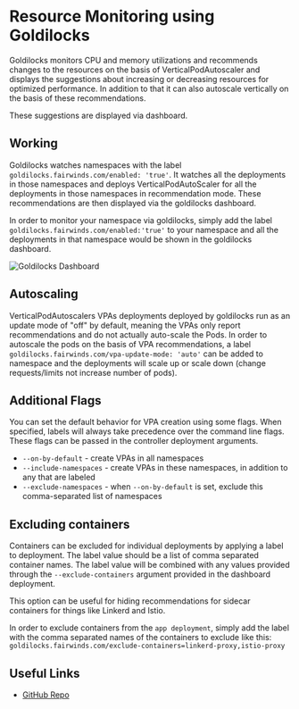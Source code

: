 # Resource Monitoring using Goldilocks

Goldilocks monitors CPU and memory utilizations and recommends changes to the resources on the basis of VerticalPodAutoscaler and displays the suggestions about increasing or decreasing resources for optimized performance. In addition to that it can also autoscale vertically on the basis of these recommendations.

These suggestions are displayed via dashboard.

## Working

Goldilocks watches namespaces with the label `goldilocks.fairwinds.com/enabled: 'true'`. It watches all the deployments in those namespaces and deploys VerticalPodAutoScaler for all the deployments in those namespaces in recommendation mode. These recommendations are then displayed via the goldilocks dashboard.

In order to monitor your namespace via goldilocks, simply add the label `goldilocks.fairwinds.com/enabled:'true'` to your namespace and all the deployments in that namespace would be shown in the goldilocks dashboard.


![Goldilocks Dashboard](./images/goldilocks-dashboard.png)


## Autoscaling

VerticalPodAutoscalers VPAs deployments deployed by goldilocks run as an update mode of "off" by default, meaning the VPAs only report recommendations and do not actually auto-scale the Pods. In order to autoscale the pods on the basis of VPA recommendations, a label `goldilocks.fairwinds.com/vpa-update-mode: 'auto'` can be added to namespace and the deployments will scale up or scale down (change requests/limits not increase number of pods).

## Additional Flags

You can set the default behavior for VPA creation using some flags. When specified, labels will always take precedence over the command line flags. These flags can be passed in the controller deployment arguments.

- `--on-by-default` - create VPAs in all namespaces
- `--include-namespaces` - create VPAs in these namespaces, in addition to any that are labeled
- `--exclude-namespaces` - when `--on-by-default` is set, exclude this comma-separated list of namespaces

## Excluding containers

Containers can be excluded for individual deployments by applying a label to deployment. The label value should be a list of comma separated container names. The label value will be combined with any values provided through the `--exclude-containers` argument provided in the dashboard deployment. 

This option can be useful for hiding recommendations for sidecar containers for things like Linkerd and Istio.

In order to exclude containers from the `app deployment`, simply add the label with the comma separated names of the containers to exclude like this: `goldilocks.fairwinds.com/exclude-containers=linkerd-proxy,istio-proxy`

## Useful Links

- [GitHub Repo](https://github.com/FairwindsOps/goldilocks)
